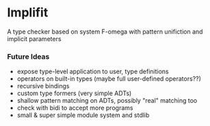 # Implifit
A type checker based on system F-omega with pattern unifiction and implicit parameters

### Future Ideas
- expose type-level application to user, type definitions
- operators on built-in types (maybe full user-defined operators??)
- recursive bindings
- custom type formers (very simple ADTs)
- shallow pattern matching on ADTs, possibly "real" matching too
- check with bidi to accept more programs
- small & super simple module system and stdlib